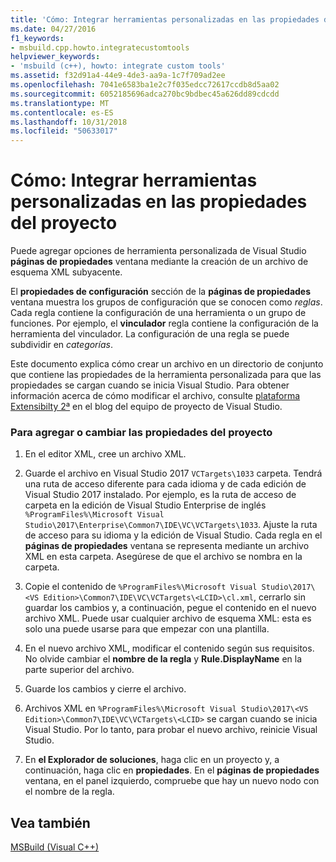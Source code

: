 ```yaml
---
title: 'Cómo: Integrar herramientas personalizadas en las propiedades del proyecto'
ms.date: 04/27/2016
f1_keywords:
- msbuild.cpp.howto.integratecustomtools
helpviewer_keywords:
- 'msbuild (c++), howto: integrate custom tools'
ms.assetid: f32d91a4-44e9-4de3-aa9a-1c7f709ad2ee
ms.openlocfilehash: 7041e6583ba1e2c7f035edcc72617ccdb8d5aa02
ms.sourcegitcommit: 6052185696adca270bc9bdbec45a626dd89cdcdd
ms.translationtype: MT
ms.contentlocale: es-ES
ms.lasthandoff: 10/31/2018
ms.locfileid: "50633017"
---
```

# <a name="how-to-integrate-custom-tools-into-the-project-properties"></a>Cómo: Integrar herramientas personalizadas en las propiedades del proyecto

Puede agregar opciones de herramienta personalizada de Visual Studio **páginas de propiedades** ventana mediante la creación de un archivo de esquema XML subyacente.

El **propiedades de configuración** sección de la **páginas de propiedades** ventana muestra los grupos de configuración que se conocen como *reglas*. Cada regla contiene la configuración de una herramienta o un grupo de funciones. Por ejemplo, el **vinculador** regla contiene la configuración de la herramienta del vinculador. La configuración de una regla se puede subdividir en *categorías*.

Este documento explica cómo crear un archivo en un directorio de conjunto que contiene las propiedades de la herramienta personalizada para que las propiedades se cargan cuando se inicia Visual Studio. Para obtener información acerca de cómo modificar el archivo, consulte [plataforma Extensibilty 2ª](https://blogs.msdn.microsoft.com/vsproject/2009/06/18/platform-extensibility-part-2/) en el blog del equipo de proyecto de Visual Studio.

### <a name="to-add-or-change-project-properties"></a>Para agregar o cambiar las propiedades del proyecto

1. En el editor XML, cree un archivo XML.

1. Guarde el archivo en Visual Studio 2017 `VCTargets\1033` carpeta. Tendrá una ruta de acceso diferente para cada idioma y de cada edición de Visual Studio 2017 instalado. Por ejemplo, es la ruta de acceso de carpeta en la edición de Visual Studio Enterprise de inglés `%ProgramFiles%\Microsoft Visual Studio\2017\Enterprise\Common7\IDE\VC\VCTargets\1033`. Ajuste la ruta de acceso para su idioma y la edición de Visual Studio. Cada regla en el **páginas de propiedades** ventana se representa mediante un archivo XML en esta carpeta. Asegúrese de que el archivo se nombra en la carpeta.

1. Copie el contenido de `%ProgramFiles%\Microsoft Visual Studio\2017\<VS Edition>\Common7\IDE\VC\VCTargets\<LCID>\cl.xml`, cerrarlo sin guardar los cambios y, a continuación, pegue el contenido en el nuevo archivo XML. Puede usar cualquier archivo de esquema XML: esta es solo una puede usarse para que empezar con una plantilla.

1. En el nuevo archivo XML, modificar el contenido según sus requisitos. No olvide cambiar el **nombre de la regla** y **Rule.DisplayName** en la parte superior del archivo.

1. Guarde los cambios y cierre el archivo.

1. Archivos XML en `%ProgramFiles%\Microsoft Visual Studio\2017\<VS Edition>\Common7\IDE\VC\VCTargets\<LCID>` se cargan cuando se inicia Visual Studio. Por lo tanto, para probar el nuevo archivo, reinicie Visual Studio.

1. En **el Explorador de soluciones**, haga clic en un proyecto y, a continuación, haga clic en **propiedades**. En el **páginas de propiedades** ventana, en el panel izquierdo, compruebe que hay un nuevo nodo con el nombre de la regla.

## <a name="see-also"></a>Vea también

[MSBuild (Visual C++)](../build/msbuild-visual-cpp.md)
